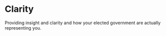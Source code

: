 # Clarity
Providing insight and clarity and how your elected government are actually representing you.
